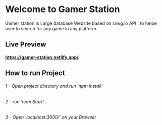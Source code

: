 # Welcome to Gamer Station

Gamer station is Large database Website based on rawg.io API . to helpe user to search for any game in any platform

## Live Preview

#### https://gamer-station.netlify.app/

## How to run Project

###### 1 - Open project directory and run 'npm install'

###### 2 - run 'npm Start'

###### 3 - Open 'localhost:3000/' on your Browser
